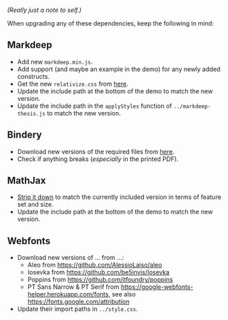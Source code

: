 *(Really just a note to self.)*

When upgrading any of these dependencies, keep the following in mind:


## Markdeep

* Add new `markdeep.min.js`.
* Add support (and maybe an example in the demo) for any newly added constructs.
* Get the new `relativize.css` from [here](https://github.com/doersino/markdeep-relative-sizes).
* Update the include path at the bottom of the demo to match the new version.
* Update the include path in the `applyStyles` function of `../markdeep-thesis.js` to match the new version.


## Bindery

* Download new versions of the required files from [here](https://unpkg.com/browse/bindery@2.2.9/dist/).
* Check if anything breaks (*especially* in the printed PDF).


## MathJax

* [Strip it down](https://github.com/mathjax/MathJax-docs/wiki/Guide:-reducing-size-of-a-mathjax-installation/1814429ed1e97bfb7675c0fd400804baa9287249) to match the currently included version in terms of feature set and size.
* Update the include path at the bottom of the demo to match the new version.


## Webfonts

* Download new versions of ... from ...:
    * Aleo from https://github.com/AlessioLaiso/aleo
    * Iosevka from https://github.com/be5invis/Iosevka
    * Poppins from https://github.com/itfoundry/poppins
    * PT Sans Narrow & PT Serif from https://google-webfonts-helper.herokuapp.com/fonts, see also https://fonts.google.com/attribution
* Update their import paths in `../style.css`.
